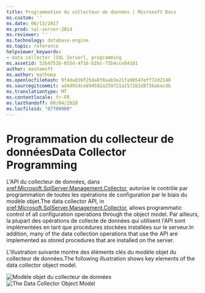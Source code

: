 ```yaml
---
title: Programmation du collecteur de données | Microsoft Docs
ms.custom: ''
ms.date: 06/13/2017
ms.prod: sql-server-2014
ms.reviewer: ''
ms.technology: database-engine
ms.topic: reference
helpviewer_keywords:
- data collector [SQL Server], programming
ms.assetid: 53b4752b-055d-4716-b2bc-75b4cce84101
author: mashamsft
ms.author: mathoma
ms.openlocfilehash: 9f4da839f25da8f8aab3e21fa98547eff72d2140
ms.sourcegitcommit: ad4d92dce894592a259721a1571b1d8736abacdb
ms.translationtype: MT
ms.contentlocale: fr-FR
ms.lasthandoff: 08/04/2020
ms.locfileid: "87709900"
---
```

# <a name="data-collector-programming"></a><span data-ttu-id="8a474-102">Programmation du collecteur de données</span><span class="sxs-lookup"><span data-stu-id="8a474-102">Data Collector Programming</span></span>
  <span data-ttu-id="8a474-103">L'API du collecteur de données, dans <xref:Microsoft.SqlServer.Management.Collector>, autorise le contrôle par programmation de toutes les opérations de configuration par le biais du modèle objet.</span><span class="sxs-lookup"><span data-stu-id="8a474-103">The data collector API, in <xref:Microsoft.SqlServer.Management.Collector>, allows programmatic control of all configuration operations through the object model.</span></span> <span data-ttu-id="8a474-104">Par ailleurs, la plupart des opérations de collecte de données qui utilisent l'API sont implémentées en tant que procédures stockées installées sur le serveur.</span><span class="sxs-lookup"><span data-stu-id="8a474-104">In addition, many of the data collection operations that use the API are implemented as stored procedures that are installed on the server.</span></span>

 <span data-ttu-id="8a474-105">L'illustration suivante montre des éléments clés du modèle objet du collecteur de données.</span><span class="sxs-lookup"><span data-stu-id="8a474-105">The following illustration shows key elements of the data collector object model.</span></span>

 <span data-ttu-id="8a474-106">![Modèle objet du collecteur de données](../../../2014/database-engine/dev-guide/media/dc-objectmodel.gif "Modèle objet du collecteur de données")</span><span class="sxs-lookup"><span data-stu-id="8a474-106">![The Data Collector Object Model](../../../2014/database-engine/dev-guide/media/dc-objectmodel.gif "The Data Collector Object Model")</span></span>


